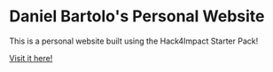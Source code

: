 # Daniel Bartolo's Personal Website
This is a personal website built using the Hack4Impact Starter Pack!

[Visit it here!](https://DanielBartolo.github.io)